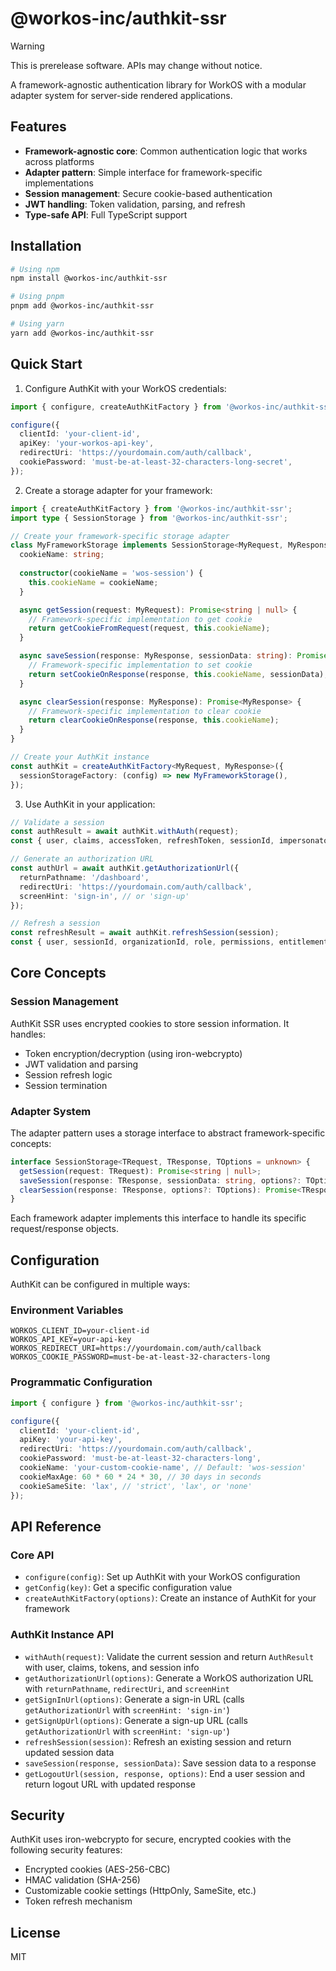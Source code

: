 # @workos-inc/authkit-ssr

> [!WARNING]
>This is prerelease software. APIs may change without notice.

A framework-agnostic authentication library for WorkOS with a modular adapter system for server-side rendered applications.

## Features

- **Framework-agnostic core**: Common authentication logic that works across platforms
- **Adapter pattern**: Simple interface for framework-specific implementations
- **Session management**: Secure cookie-based authentication
- **JWT handling**: Token validation, parsing, and refresh
- **Type-safe API**: Full TypeScript support

## Installation

```bash
# Using npm
npm install @workos-inc/authkit-ssr

# Using pnpm
pnpm add @workos-inc/authkit-ssr

# Using yarn
yarn add @workos-inc/authkit-ssr
```

## Quick Start

1. Configure AuthKit with your WorkOS credentials:

```typescript
import { configure, createAuthKitFactory } from '@workos-inc/authkit-ssr';

configure({
  clientId: 'your-client-id',
  apiKey: 'your-workos-api-key',
  redirectUri: 'https://yourdomain.com/auth/callback',
  cookiePassword: 'must-be-at-least-32-characters-long-secret',
});
```

2. Create a storage adapter for your framework:

```typescript
import { createAuthKitFactory } from '@workos-inc/authkit-ssr';
import type { SessionStorage } from '@workos-inc/authkit-ssr';

// Create your framework-specific storage adapter
class MyFrameworkStorage implements SessionStorage<MyRequest, MyResponse> {
  cookieName: string;
  
  constructor(cookieName = 'wos-session') {
    this.cookieName = cookieName;
  }

  async getSession(request: MyRequest): Promise<string | null> {
    // Framework-specific implementation to get cookie
    return getCookieFromRequest(request, this.cookieName);
  }

  async saveSession(response: MyResponse, sessionData: string): Promise<MyResponse> {
    // Framework-specific implementation to set cookie
    return setCookieOnResponse(response, this.cookieName, sessionData);
  }

  async clearSession(response: MyResponse): Promise<MyResponse> {
    // Framework-specific implementation to clear cookie
    return clearCookieOnResponse(response, this.cookieName);
  }
}

// Create your AuthKit instance
const authKit = createAuthKitFactory<MyRequest, MyResponse>({
  sessionStorageFactory: (config) => new MyFrameworkStorage(),
});
```

3. Use AuthKit in your application:

```typescript
// Validate a session
const authResult = await authKit.withAuth(request);
const { user, claims, accessToken, refreshToken, sessionId, impersonator } = authResult;

// Generate an authorization URL
const authUrl = await authKit.getAuthorizationUrl({
  returnPathname: '/dashboard',
  redirectUri: 'https://yourdomain.com/auth/callback',
  screenHint: 'sign-in', // or 'sign-up'
});

// Refresh a session
const refreshResult = await authKit.refreshSession(session);
const { user, sessionId, organizationId, role, permissions, entitlements, impersonator, accessToken, claims, sessionData, session: newSession } = refreshResult;
```

## Core Concepts

### Session Management

AuthKit SSR uses encrypted cookies to store session information. It handles:

- Token encryption/decryption (using iron-webcrypto)
- JWT validation and parsing
- Session refresh logic
- Session termination

### Adapter System

The adapter pattern uses a storage interface to abstract framework-specific concepts:

```typescript
interface SessionStorage<TRequest, TResponse, TOptions = unknown> {
  getSession(request: TRequest): Promise<string | null>;
  saveSession(response: TResponse, sessionData: string, options?: TOptions): Promise<TResponse>;
  clearSession(response: TResponse, options?: TOptions): Promise<TResponse>;
}
```

Each framework adapter implements this interface to handle its specific request/response objects.

## Configuration

AuthKit can be configured in multiple ways:

### Environment Variables

```
WORKOS_CLIENT_ID=your-client-id
WORKOS_API_KEY=your-api-key
WORKOS_REDIRECT_URI=https://yourdomain.com/auth/callback
WORKOS_COOKIE_PASSWORD=must-be-at-least-32-characters-long
```

### Programmatic Configuration

```typescript
import { configure } from '@workos-inc/authkit-ssr';

configure({
  clientId: 'your-client-id',
  apiKey: 'your-api-key',
  redirectUri: 'https://yourdomain.com/auth/callback',
  cookiePassword: 'must-be-at-least-32-characters-long',
  cookieName: 'your-custom-cookie-name', // Default: 'wos-session'
  cookieMaxAge: 60 * 60 * 24 * 30, // 30 days in seconds
  cookieSameSite: 'lax', // 'strict', 'lax', or 'none'
});
```

## API Reference

### Core API

- `configure(config)`: Set up AuthKit with your WorkOS configuration
- `getConfig(key)`: Get a specific configuration value
- `createAuthKitFactory(options)`: Create an instance of AuthKit for your framework

### AuthKit Instance API

- `withAuth(request)`: Validate the current session and return `AuthResult` with user, claims, tokens, and session info
- `getAuthorizationUrl(options)`: Generate a WorkOS authorization URL with `returnPathname`, `redirectUri`, and `screenHint`
- `getSignInUrl(options)`: Generate a sign-in URL (calls `getAuthorizationUrl` with `screenHint: 'sign-in'`)
- `getSignUpUrl(options)`: Generate a sign-up URL (calls `getAuthorizationUrl` with `screenHint: 'sign-up'`)
- `refreshSession(session)`: Refresh an existing session and return updated session data
- `saveSession(response, sessionData)`: Save session data to a response
- `getLogoutUrl(session, response, options)`: End a user session and return logout URL with updated response

## Security

AuthKit uses iron-webcrypto for secure, encrypted cookies with the following security features:

- Encrypted cookies (AES-256-CBC)
- HMAC validation (SHA-256)
- Customizable cookie settings (HttpOnly, SameSite, etc.)
- Token refresh mechanism

## License

MIT
